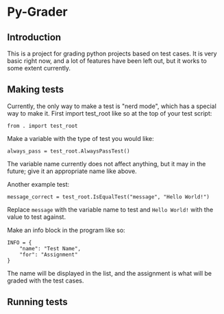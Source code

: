 # Py-Grader
## Introduction
This is a project for grading python projects based on test cases. It is very basic right now, and a lot of features have been left out, but it works to some extent currently.

## Making tests
Currently, the only way to make a test is "nerd mode", which has a special way to make it. First import test_root like so at the top of your test script:
```
from . import test_root
```

 Make a variable with the type of test you would like:
```
always_pass = test_root.AlwaysPassTest()
```
The variable name currently does not affect anything, but it may in the future; give it an appropriate name like above.

Another example test:
```
message_correct = test_root.IsEqualTest("message", "Hello World!")
```
Replace `message` with the variable name to test and `Hello World!` with the value to test against.

Make an info block in the program like so:
```
INFO = {
    "name": "Test Name",
    "for": "Assignment"
}
```
The name will be displayed in the list, and the assignment is what will be graded with the test cases.

## Running tests